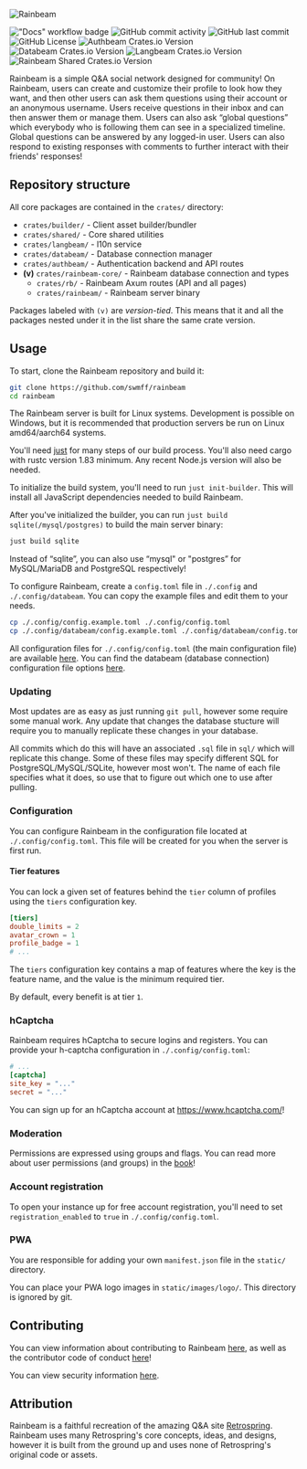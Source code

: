 ![Rainbeam](https://raw.githubusercontent.com/swmff/rainbeam/refs/heads/master/.github/assets/rainbeam-logo-full-primary-placard.svg)

!["Docs" workflow badge](https://github.com/swmff/rainbeam/workflows/Docs/badge.svg)
![GitHub commit activity](https://img.shields.io/github/commit-activity/m/swmff/rainbeam)
![GitHub last commit](https://img.shields.io/github/last-commit/swmff/rainbeam)
![GitHub License](https://img.shields.io/github/license/swmff/rainbeam)
![Authbeam Crates.io Version](https://img.shields.io/crates/v/authbeam)
![Databeam Crates.io Version](https://img.shields.io/crates/v/databeam)
![Langbeam Crates.io Version](https://img.shields.io/crates/v/langbeam)
![Rainbeam Shared Crates.io Version](https://img.shields.io/crates/v/rainbeam-shared)

Rainbeam is a simple Q&A social network designed for community! On Rainbeam, users can create and customize their profile to look how they want, and then other users can ask them questions using their account or an anonymous username. Users receive questions in their inbox and can then answer them or manage them. Users can also ask “global questions” which everybody who is following them can see in a specialized timeline. Global questions can be answered by any logged-in user. Users can also respond to existing responses with comments to further interact with their friends' responses!

## Repository structure

All core packages are contained in the `crates/` directory:

- `crates/builder/` - Client asset builder/bundler
- `crates/shared/` - Core shared utilities
- `crates/langbeam/` - l10n service
- `crates/databeam/` - Database connection manager
- `crates/authbeam/` - Authentication backend and API routes
- **(v)** `crates/rainbeam-core/` - Rainbeam database connection and types
    - `crates/rb/` - Rainbeam Axum routes (API and all pages)
    - `crates/rainbeam/` - Rainbeam server binary

Packages labeled with `(v)` are _version-tied_. This means that it and all the packages nested under it in the list share the same crate version.

## Usage

To start, clone the Rainbeam repository and build it:

```bash
git clone https://github.com/swmff/rainbeam
cd rainbeam
```

The Rainbeam server is built for Linux systems. Development is possible on Windows, but it is recommended that production servers be run on Linux amd64/aarch64 systems.

You'll need [just](https://just.systems/man/en/introduction.html) for many steps of our build process. You'll also need cargo with rustc version 1.83 minimum. Any recent Node.js version will also be needed.

To initialize the build system, you'll need to run `just init-builder`. This will install all JavaScript dependencies needed to build Rainbeam.

After you've initialized the builder, you can run `just build sqlite(/mysql/postgres)` to build the main server binary:

```bash
just build sqlite
```

Instead of “sqlite”, you can also use “mysql" or "postgres” for MySQL/MariaDB and PostgreSQL respectively!

To configure Rainbeam, create a `config.toml` file in `./.config` and `./.config/databeam`. You can copy the example files and edit them to your needs.

```bash
cp ./.config/config.example.toml ./.config/config.toml
cp ./.config/databeam/config.example.toml ./.config/databeam/config.toml
```

All configuration files for `./.config/config.toml` (the main configuration file) are available [here](https://swmff.github.io/rainbeam/rainbeam/config/struct.Config.html). You can find the databeam (database connection) configuration file options [here](https://swmff.github.io/rainbeam/databeam/sql/struct.DatabaseOpts.html).

### Updating

Most updates are as easy as just running `git pull`, however some require some manual work. Any update that changes the database stucture will require you to manually replicate these changes in your database.

All commits which do this will have an associated `.sql` file in `sql/` which will replicate this change. Some of these files may specify different SQL for PostgreSQL/MySQL/SQLite, however most won't. The name of each file specifies what it does, so use that to figure out which one to use after pulling.

### Configuration

You can configure Rainbeam in the configuration file located at `./.config/config.toml`. This file will be created for you when the server is first run.

#### Tier features

You can lock a given set of features behind the `tier` column of profiles using the `tiers` configuration key.

```toml
[tiers]
double_limits = 2
avatar_crown = 1
profile_badge = 1
# ...
```

The `tiers` configuration key contains a map of features where the key is the feature name, and the value is the minimum required tier.

By default, every benefit is at tier `1`.

### hCaptcha

Rainbeam requires hCaptcha to secure logins and registers. You can provide your h-captcha configuration in `./.config/config.toml`:

```toml
# ...
[captcha]
site_key = "..."
secret = "..."
```

You can sign up for an hCaptcha account at <https://www.hcaptcha.com/>!

### Moderation

Permissions are expressed using groups and flags. You can read more about user permissions (and groups) in the [book](https://swmff.github.io/rainbeam_staff_guide/technical/permissions.html)!

### Account registration

To open your instance up for free account registration, you'll need to set `registration_enabled` to `true` in `./.config/config.toml`.

### PWA

You are responsible for adding your own `manifest.json` file in the `static/` directory.

You can place your PWA logo images in `static/images/logo/`. This directory is ignored by git.

## Contributing

You can view information about contributing to Rainbeam [here](https://github.com/swmff/rainbeam/blob/master/.github/CONTRIBUTING.md), as well as the contributor code of conduct [here](https://github.com/swmff/rainbeam/blob/master/.github/CODE_OF_CONDUCT.md)!

You can view security information [here](https://github.com/swmff/rainbeam/blob/master/SECURITY.md).

## Attribution

Rainbeam is a faithful recreation of the amazing Q&A site [Retrospring](https://github.com/Retrospring/retrospring). Rainbeam uses many Retrospring's core concepts, ideas, and designs, however it is built from the ground up and uses none of Retrospring's original code or assets.
